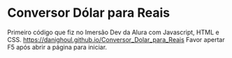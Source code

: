 # Conversor Dólar para Reais
Primeiro código que fiz no Imersão Dev da Alura com Javascript, HTML e CSS.
https://danighoul.github.io/Conversor_Dolar_para_Reais
Favor apertar F5 após abrir a página para iniciar.

